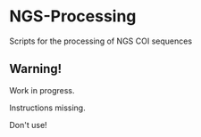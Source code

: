 # NGS-Processing
 Scripts for the processing of NGS COI sequences

## Warning!

Work in progress.

Instructions missing.

Don't use!

